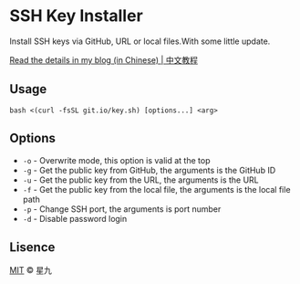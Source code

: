 # SSH Key Installer

Install SSH keys via GitHub, URL or local files.With some little update.

[Read the details in my blog (in Chinese) | 中文教程](https://p3terx.com/archives/ssh-key-installer.html)

## Usage

```
bash <(curl -fsSL git.io/key.sh) [options...] <arg>
```

## Options

* `-o` - Overwrite mode, this option is valid at the top
* `-g` - Get the public key from GitHub, the arguments is the GitHub ID
* `-u` - Get the public key from the URL, the arguments is the URL
* `-f` - Get the public key from the local file, the arguments is the local file path
* `-p` - Change SSH port, the arguments is port number
* `-d` - Disable password login

## Lisence

[MIT](https://github.com/P3TERX/SSH_Key_Installer/blob/master/LICENSE) © 星九
